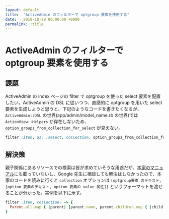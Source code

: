 ```yaml
---
layout: default
title:  "ActiveAdmin のフィルターで optgroup 要素を使用する"
date:   2018-10-29 00:00:00 +0900
permalink: :title
---
```


# ActiveAdmin のフィルターで optgroup 要素を使用する

## 課題

ActiveAdmin の index ページの filter で optgroup を使った select 要素を配置したい。ActiveAdmin の DSL に従いつつ、直感的に optgroup を用いた select 要素を生成しようと思うと、下記のようなコードを書きたくなるが、 `ActiveAdmin::DSL` の世界(app/admin/model_name.rb の世界)では `ActionView::Helpers` が存在しないため、 `option_groups_from_collection_for_select` が見えない。

```ruby
filter :item, as: :select, collection: option_groups_from_collection_for_select(Parent.all, :children, :name, :id, :name)
```

## 解決策

親子関係にあるリソースでの検索は皆が求めていそうな用途だが、[本家のマニュアル](https://activeadmin.info/3-index-pages.html)にも載っていないし、Google 先生に相談しても解決はしなかったので、本家のコードを読みに行くと `collection` オプションは `[optgroup要素 のテキスト, [option 要素のテキスト, option 要素の value 属性]]` というフォーマットを渡せることが分かった。実例を以下に示す。

```ruby
filter :item, collection: -> {
  Parent.all.map { |parent| [parent.name, parent.children.map { |child| [child.name, child.id] } ] }
}
```
